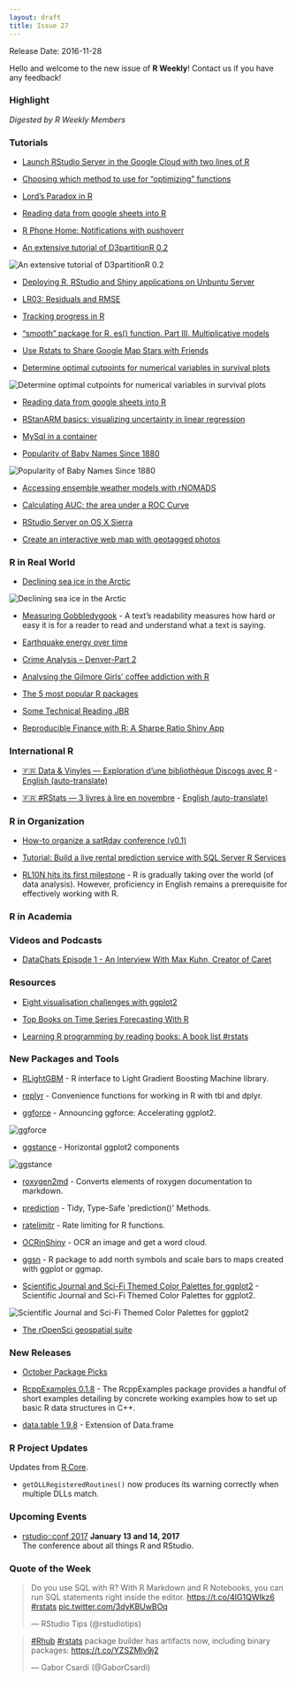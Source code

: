 ```yaml
---
layout: draft
title: Issue 27
---
```


Release Date: 2016-11-28

Hello and welcome to the new issue of **R Weekly**! Contact us if you have any feedback!

### Highlight

*Digested by R Weekly Members*

### Tutorials

+ [Launch RStudio Server in the Google Cloud with two lines of R](http://code.markedmondson.me/launch-rstudio-server-google-cloud-in-two-lines-r/)

+ [Choosing which method to use for “optimizing” functions](https://nashjc.wordpress.com/2016/11/20/choosing-which-method-to-use-for-optimizating-functions/)

+ [Lord’s Paradox in R](http://hagutierrezro.blogspot.com/2016/11/lord-paradox-in-r.html)

+ [Reading data from google sheets into R](http://www.opiniomics.org/reading-data-from-google-sheets-into-r/)

+ [R Phone Home: Notifications with pushoverr](http://bconnelly.net/2016/11/R-phone-home/)

+ [An extensive tutorial of D3partitionR 0.2](https://antoineguillot.wordpress.com/2016/11/20/an-extensive-tutorial-of-d3partitionr-0-2/)

![An extensive tutorial of D3partitionR 0.2](https://antoineguillot.files.wordpress.com/2016/11/japantradedemo.gif?w=616)

+ [Deploying R, RStudio and Shiny applications on Unbuntu Server](https://www.r-bloggers.com/deploying-r-rstudio-and-shiny-applications-on-unbuntu-server/)

+ [LR03: Residuals and RMSE](http://rbertolusso.github.io/posts/LR03-residuals-RMSE)

+ [Tracking progress in R](https://kevinkuang.net/tracking-progress-in-r-ad97998c359f?source=rss----a1ff9aea4bf1--r_programming)

+ [“smooth” package for R. es() function. Part III. Multiplicative models](http://forecasting.svetunkov.ru/en/2016/11/18/smooth-package-for-r-es-function-part-iii-multiplicative-models/)

+ [Use Rstats to Share Google Map Stars with Friends](https://mikejacktzen.wordpress.com/2016/11/21/use-rstats-to-share-google-map-stars-with-friends/)

+ [Determine optimal cutpoints for numerical variables in survival plots](http://r-addict.com/2016/11/21/Optimal-Cutpoint-maxstat.html)

![Determine optimal cutpoints for numerical variables in survival plots](http://r-addict.com/images/fulls/maxstat.png)

+ [Reading data from google sheets into R](http://www.opiniomics.org/reading-data-from-google-sheets-into-r/) 

+ [RStanARM basics: visualizing uncertainty in linear regression](https://tjmahr.github.io/visualizing-uncertainty-rstanarm/)

+ [MySql in a container](http://www.win-vector.com/blog/2016/11/mysql-in-a-container/)

+ [Popularity of Baby Names Since 1880](http://michaeltoth.me/popularity-of-baby-names-since-1880.html)

![Popularity of Baby Names Since 1880](https://cdn.rawgit.com/michaeltoth/michaeltoth/bcabd2d5effcf5cbb2a28f829f424786435b1ec1/content/images/yearly-birth-names-with-trails.gif)

+ [Accessing ensemble weather models with rNOMADS](https://bovineaerospace.wordpress.com/2016/11/24/accessing-ensemble-weather-models-with-rnomads/)


+ [Calculating AUC: the area under a ROC Curve](http://blog.revolutionanalytics.com/2016/11/calculating-auc.html)


+ [RStudio Server on OS X Sierra](http://pachamaltese.github.io/rstudio_server_sierra.html)

+ [Create an interactive web map with geotagged photos](http://www.seascapemodels.org/rstats/2016/11/23/mapping-abundance-photos.html)

### R in Real World

+ [Declining sea ice in the Arctic](http://ellisp.github.io/blog/2016/11/24/seaice)

![Declining sea ice in the Arctic](https://ellisp.github.io/img/0069-seaice-final.svg)

+ [Measuring Gobbledygook](http://juliasilge.com/blog/Gobbledygook/) - A text’s readability measures how hard or easy it is for a reader to read and understand what a text is saying.

+ [Earthquake energy over time](http://ellisp.github.io/blog/2016/11/19/earthquakes)

+ [Crime Analysis – Denver-Part 2](http://stoltzmaniac.com/crime-analysis-denver-part-2/)


+ [Analysing the Gilmore Girls’ coffee addiction with R](https://shiring.github.io/text_analysis/2016/11/20/gilmore_girls_part2_post)

+ [The 5 most popular R packages](http://blog.revolutionanalytics.com/2016/11/most-popular-r-packages.html)

+ [Some Technical Reading JBR](https://www.rstudio.com/rviews/2016/11/25/some-technical-reading-jbr/)

+ [Reproducible Finance with R: A Sharpe Ratio Shiny App](https://www.rstudio.com/rviews/2016/11/18/reproducible-finance-with-r-a-sharpe-ratio-shiny-app/)

### International R

+ [:fr: Data & Vinyles — Exploration d’une bibliothèque Discogs avec R](http://colinfay.me/data-vinyles-bibliotheque-discogs-r/) - [English (auto-translate)](https://translate.google.com/translate?hl=en&sl=fr&u=http://colinfay.me/data-vinyles-bibliotheque-discogs-r/) 

+ [:fr: #RStats — 3 livres à lire en novembre](http://data-bzh.fr/rstats-3-livres-a-lire-novembre/) - [English (auto-translate)](https://translate.google.com/translate?hl=en&sl=fr&u=http://data-bzh.fr/rstats-3-livres-a-lire-novembre/)

### R in Organization

+ [How-to organize a satRday conference (v0.1)](http://datascience.la/how-to-organize-a-satrday-conference-v0-1/)

+ [Tutorial: Build a live rental prediction service with SQL Server R Services](http://blog.revolutionanalytics.com/2016/11/r-services-intelligent-app.html)

+ [RL10N hits its first milestone](https://www.r-consortium.org/blog/2016/11/22/rl10n-hits-its-first-milestone) - R is gradually taking over the world (of data analysis).  However, proficiency in English remains a prerequisite for effectively working with R.

### R in Academia


### Videos and Podcasts

+ [DataChats Episode 1 - An Interview With Max Kuhn, Creator of Caret](https://www.youtube.com/watch?v=YVMlyOh_eyk&list=PLjgj6kdf_snYAqMEWOlql_DVMPbh8dtP1&index=1)


### Resources

+ [Eight visualisation challenges with ggplot2](https://speakerdeck.com/hadley/eight-visualisation-challenges-with-ggplot2) 

+ [Top Books on Time Series Forecasting With R](http://machinelearningmastery.com/books-on-time-series-forecasting-with-r/) 

+ [Learning R programming by reading books: A book list #rstats](http://statisticalestimation.blogspot.com/2016/11/learning-r-programming-by-reading-books.html)


### New Packages and Tools

+ [RLightGBM](https://github.com/bwilbertz/RLightGBM) - R interface to Light Gradient Boosting Machine library.

+ [replyr](http://www.win-vector.com/blog/2016/11/new-r-package-replyr-get-a-grip-on-remote-dplyr-data-services/) - Convenience functions for working in R with tbl and dplyr.
 
+ [ggforce](http://www.data-imaginist.com/2016/Announcing-ggforce/) - Announcing ggforce: Accelerating ggplot2.

![ggforce](https://dl.dropboxusercontent.com/u/2323585/ggforce/facet_zoom.png)

+ [ggstance](https://github.com/lionel-/ggstance) - Horizontal ggplot2 components

![ggstance](https://cdn.rawgit.com/lionel-/ggstance/readme/boxplot.png)

+ [roxygen2md](https://github.com/krlmlr/roxygen2md) - Converts elements of roxygen documentation to markdown.

+ [prediction](https://github.com/leeper/prediction) - Tidy, Type-Safe 'prediction()' Methods.

+ [ratelimitr](https://github.com/tarakc02/ratelimitr) - Rate limiting for R functions.

+ [OCRinShiny](https://github.com/longhowlam/OCRinShiny) - OCR an image and get a word cloud.

+ [ggsn](https://github.com/oswaldosantos/ggsn) - R package to add north symbols and scale bars to maps created with ggplot or ggmap.

+ [Scientific Journal and Sci-Fi Themed Color Palettes for ggplot2](https://cran.r-project.org/web/packages/ggsci/vignettes/ggsci.html) - Scientific Journal and Sci-Fi Themed Color Palettes for ggplot2.

![Scientific Journal and Sci-Fi Themed Color Palettes for ggplot2](https://pbs.twimg.com/media/Cxy2xltXAAE3Bcz.jpg)

+ [The rOpenSci geospatial suite](http://ropensci.org/blog/blog/2016/11/22/geospatial-suite)



### New Releases

+ [October Package Picks](https://www.rstudio.com/rviews/2016/11/23/october-package-picks/)

+ [RcppExamples 0.1.8](http://dirk.eddelbuettel.com/blog/2016/11/24#rcppexamples_0.1.8) - The RcppExamples package provides a handful of short examples detailing by concrete working examples how to set up basic R data structures in C++.

+ [data.table 1.9.8](https://cran.r-project.org/web/packages/data.table/news.html) - Extension of Data.frame

### R Project Updates

Updates from [R Core](http://developer.r-project.org/blosxom.cgi/R-devel/NEWS).

+ `getDLLRegisteredRoutines()` now produces its warning correctly when multiple DLLs match.

### Upcoming Events

+ [rstudio::conf 2017](https://www.rstudio.com/conference/)  **January 13 and 14, 2017** <br>
The conference about all things R and RStudio.<br /> 


### Quote of the Week

<blockquote class="twitter-tweet" data-lang="en"><p lang="en" dir="ltr">Do you use SQL with R? With R Markdown and R Notebooks, you can run SQL statements right inside the editor. <a href="https://t.co/4IG1QWIkz6">https://t.co/4IG1QWIkz6</a> <a href="https://twitter.com/hashtag/rstats?src=hash">#rstats</a> <a href="https://t.co/3dyKBUwBOq">pic.twitter.com/3dyKBUwBOq</a></p>&mdash; RStudio Tips (@rstudiotips) <a href="https://twitter.com/rstudiotips/status/800761452361486336"></a></blockquote>

<blockquote class="twitter-tweet" data-lang="en"><p lang="en" dir="ltr"><a href="https://twitter.com/hashtag/Rhub?src=hash">#Rhub</a> <a href="https://twitter.com/hashtag/rstats?src=hash">#rstats</a> package builder has artifacts now, including binary packages: <a href="https://t.co/YZSZMlv9j2">https://t.co/YZSZMlv9j2</a></p>&mdash; Gabor Csardi (@GaborCsardi) <a href="https://twitter.com/GaborCsardi/status/801049795628560384"></a></blockquote>

